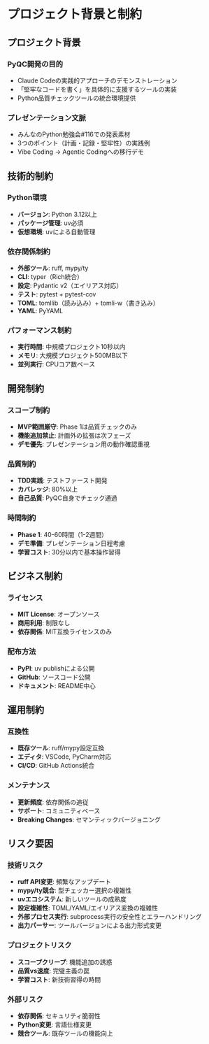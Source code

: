 # プロジェクト背景と制約

## プロジェクト背景

### PyQC開発の目的
- Claude Codeの実践的アプローチのデモンストレーション
- 「堅牢なコードを書く」を具体的に支援するツールの実装
- Python品質チェックツールの統合環境提供

### プレゼンテーション文脈
- みんなのPython勉強会#116での発表素材
- 3つのポイント（計画・記録・堅牢性）の実践例
- Vibe Coding → Agentic Codingへの移行デモ

## 技術的制約

### Python環境
- **バージョン**: Python 3.12以上
- **パッケージ管理**: uv必須
- **仮想環境**: uvによる自動管理

### 依存関係制約
- **外部ツール**: ruff, mypy/ty
- **CLI**: typer（Rich統合）
- **設定**: Pydantic v2（エイリアス対応）
- **テスト**: pytest + pytest-cov
- **TOML**: tomllib（読み込み）+ tomli-w（書き込み）
- **YAML**: PyYAML

### パフォーマンス制約
- **実行時間**: 中規模プロジェクト10秒以内
- **メモリ**: 大規模プロジェクト500MB以下
- **並列実行**: CPUコア数ベース

## 開発制約

### スコープ制約
- **MVP範囲厳守**: Phase 1は品質チェックのみ
- **機能追加禁止**: 計画外の拡張は次フェーズ
- **デモ優先**: プレゼンテーション用の動作確認重視

### 品質制約
- **TDD実践**: テストファースト開発
- **カバレッジ**: 80%以上
- **自己品質**: PyQC自身でチェック通過

### 時間制約
- **Phase 1**: 40-60時間（1-2週間）
- **デモ準備**: プレゼンテーション日程考慮
- **学習コスト**: 30分以内で基本操作習得

## ビジネス制約

### ライセンス
- **MIT License**: オープンソース
- **商用利用**: 制限なし
- **依存関係**: MIT互換ライセンスのみ

### 配布方法
- **PyPI**: uv publishによる公開
- **GitHub**: ソースコード公開
- **ドキュメント**: README中心

## 運用制約

### 互換性
- **既存ツール**: ruff/mypy設定互換
- **エディタ**: VSCode, PyCharm対応
- **CI/CD**: GitHub Actions統合

### メンテナンス
- **更新頻度**: 依存関係の追従
- **サポート**: コミュニティベース
- **Breaking Changes**: セマンティックバージョニング

## リスク要因

### 技術リスク
- **ruff API変更**: 頻繁なアップデート
- **mypy/ty競合**: 型チェッカー選択の複雑性
- **uvエコシステム**: 新しいツールの成熟度
- **設定複雑性**: TOML/YAML/エイリアス変換の複雑性
- **外部プロセス実行**: subprocess実行の安全性とエラーハンドリング
- **出力パーサー**: ツールバージョンによる出力形式変更

### プロジェクトリスク
- **スコープクリープ**: 機能追加の誘惑
- **品質vs速度**: 完璧主義の罠
- **学習コスト**: 新技術習得の時間

### 外部リスク
- **依存関係**: セキュリティ脆弱性
- **Python変更**: 言語仕様変更
- **競合ツール**: 既存ツールの機能向上